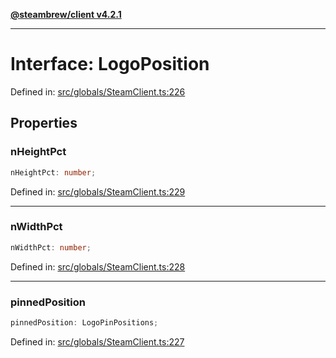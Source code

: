 [**@steambrew/client v4.2.1**](../README.md)

***

# Interface: LogoPosition

Defined in: [src/globals/SteamClient.ts:226](https://github.com/shdwmtr/plugutil/blob/b52230e3bd417b9353d983856323dee8a90c4f70/client/src/globals/SteamClient.ts#L226)

## Properties

### nHeightPct

```ts
nHeightPct: number;
```

Defined in: [src/globals/SteamClient.ts:229](https://github.com/shdwmtr/plugutil/blob/b52230e3bd417b9353d983856323dee8a90c4f70/client/src/globals/SteamClient.ts#L229)

***

### nWidthPct

```ts
nWidthPct: number;
```

Defined in: [src/globals/SteamClient.ts:228](https://github.com/shdwmtr/plugutil/blob/b52230e3bd417b9353d983856323dee8a90c4f70/client/src/globals/SteamClient.ts#L228)

***

### pinnedPosition

```ts
pinnedPosition: LogoPinPositions;
```

Defined in: [src/globals/SteamClient.ts:227](https://github.com/shdwmtr/plugutil/blob/b52230e3bd417b9353d983856323dee8a90c4f70/client/src/globals/SteamClient.ts#L227)
